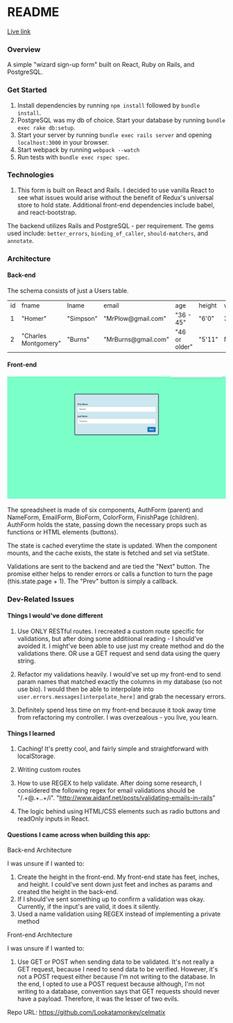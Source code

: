 # README

[Live link][heroku]

[heroku]: http://celmatix-cc.herokuapp.com

### Overview

A simple "wizard sign-up form" built on React, Ruby on Rails, and PostgreSQL.


### Get Started

1. Install dependencies by running `npm install` followed by `bundle install`.
2. PostgreSQL was my db of choice. Start your database by running `bundle exec rake db:setup`.
3. Start your server by running `bundle exec rails server` and opening `localhost:3000` in your browser.
4. Start webpack by running `webpack --watch`
5. Run tests with `bundle exec rspec spec`.

### Technologies

1. This form is built on React and Rails. I decided to use vanilla React to see what issues would arise without the benefit of Redux's universal store to hold state. Additional front-end dependencies include babel, and react-bootstrap.

The backend utilizes Rails and PostgreSQL - per requirement. The gems used include: `better_errors`, `binding_of_caller`, `should-matchers`, and `annotate`.

### Architecture

#### Back-end
The schema consists of just a Users table. 

<table>
  <tr>
    <td>id</td>
    <td>fname</td>
    <td>lname</td>
    <td>email</td>
    <td>age</td>
    <td>height</td>
    <td>weight</td>
    <td>color</td>
  </tr>
  <tr>
    <td>1</td>
    <td>"Homer"</td>
    <td>"Simpson"</td>
    <td>"MrPlow@gmail.com"</td>
    <td>"36 - 45"</td>
    <td>"6'0"</td>
    <td>315</td>
    <td>"Pink"</td>
  </tr>
  <tr>
    <td>2</td>
    <td>"Charles Montgomery"</td>
    <td>"Burns"</td>
    <td>"MrBurns@gmail.com"</td>
    <td>"46 or older"</td>
    <td>"5'11"</td>
    <td>NULL</td>
    <td>"Green"</td>
  </tr>
</table>

#### Front-end

![screenshot](./lib/assets/images/home.png)

The spreadsheet is made of six components, AuthForm (parent) and NameForm, EmailForm, BioForm, ColorForm, FinishPage (children). AuthForm holds the state, passing down the necessary props such as functions or HTML elements (buttons).

The state is cached everytime the state is updated. When the component mounts, and the cache exists, the state is fetched and set via setState.

Validations are sent to the backend and are tied the "Next" button. The promise either helps to render errors or calls a function to turn the page (this.state.page + 1). The "Prev" button is simply a callback.

### Dev-Related Issues

#### Things I would've done different

1. Use ONLY RESTful routes. I recreated a custom route specific for validations, but after doing some additiional reading - I should've avoided it. I might've been able to use just my create method and do the validations there. OR use a GET request and send data using the query string.

2. Refactor my validations heavily. I would've set up my front-end to send param names that matched exactly the columns in my database (so not use bio). I would then be able to interpolate into `user.errors.messages[interpolate_here]` and grab the necessary errors.

3. Definitely spend less time on my front-end because it took away time from refactoring my controller. I was overzealous - you live, you learn.

#### Things I learned

1. Caching! It's pretty cool, and fairly simple and straightforward with localStorage.

2. Writing custom routes

3. How to use REGEX to help validate. After doing some research, I considered the following regex for email validations should be "/.+@.+\..+/i". "http://www.aidanf.net/posts/validating-emails-in-rails"

4. The logic behind using HTML/CSS elements such as radio buttons and readOnly inputs in React.

#### Questions I came across when building this app:

Back-end Architecture

I was unsure if I wanted to:
1. Create the height in the front-end. My front-end state has feet, inches, and height. I could've sent down just feet and inches as params and created the height in the back-end.
2. If I should've sent something up to confirm a validation was okay. Currently, if the input's are valid, it does it silently.
3. Used a name validation using REGEX instead of implementing a private method

Front-end Architecture

I was unsure if I wanted to:
1. Use GET or POST when sending data to be validated. It's not really a GET request, because I need to send data to be verified. However, it's not a POST request either because I'm not writing to the database. In the end, I opted to use a POST request because although, I'm not writing to a database, convention says that GET requests should never have a payload. Therefore, it was the lesser of two evils.

Repo URL: https://github.com/Lookatamonkey/celmatix